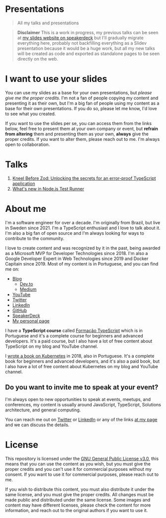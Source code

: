 # Presentations

> All my talks and presentations

> **Disclaimer**
> This is a work in progress, my previous talks can be seen at [my slides website on speakerdeck](https://slides.lsantos.dev) but I'll gradually migrate everything here, probably not backfilling everything as a Slidev presentation because it would be a huge work, but all my new talks will be created as code and exported as standalone pages to be seen directly on the web.

# I want to use your slides

You can use my slides as a base for your own presentations, but *please give me the proper credits*. I'm not a fan of people copying my content and presenting it as their own, but I'm a big fan of people using my content as a base for their own presentations. If you do so, please let me know, I'd love to see what you created.

If you want to use the slides per se, you can access them from the links below, feel free to present them at your own company or event, but **refrain from altering** them and presenting them as your own, **always** give the proper credits. If you want to alter them, please reach out to me. I'm always open to collaboration.

# Talks

1. [Kneel Before Zod: Unlocking the secrets for an error-proof TypeScript application](https://lsantos.dev/talks/kneel-before-zod)
2. [What's new in Node.js Test Runner](https://lsantos.dev/talks/nodejs-test-runner)

# About me

I'm a software engineer for over a decade. I'm originally from Brazil, but live in Sweden since 2021. I'm a TypeScript enthusiast and I love to talk about it. I'm also a big fan of open source and I'm always looking for ways to contribute to the community.

I love to create content and was recognized by it in the past, being awarded as a Microsoft MVP for Developer Technologies since 2018. I'm also a Google Developer Expert in Web Technologies since 2019 and Docker Capitain since 2019. Most of my content is in Portuguese, and you can find me on:

- [Blog](https://blog.lsantos.dev)
  - [Dev.to](https://devto.lsantos.dev)
  - [Medium](https://medium.lsantos.dev)
- [YouTube](https://youtube.lsantos.dev)
- [Twitter](https://twitter.lsantos.dev)
- [LinkedIn](https://linkedin.lsantos.dev)
- [GitHub](https://github.lsantos.dev)
- [SpeakerDeck](https://slides.lsantos.dev)
- [My personal page](https://lsantos.dev)

I have a **TypeScript course** called [Formação TypeScript](https://formacaots.com.br) which is in Portuguese and it's a complete course for beginners and advanced developers. It's a paid course, but I also have a lot of free content about TypeScript on my blog and YouTube channel.

I [wrote a book on Kubernetes](https://tudosobrekubernetes.tech) in 2018, also in Portuguese. It's a complete book for beginners and advanced developers, and it's also a paid book, but I also have a lot of free content about Kubernetes on my blog and YouTube channel.

## Do you want to invite me to speak at your event?

I'm always open to new opportunities to speak at events, meetups, and conferences, my content is usually around JavaScript, TypeScript, Solutions architecture, and general computing.

You can reach me out on [Twitter](https://twitter.lsantos.dev) or [LinkedIn](https://linkedin.lsantos.dev) or any of the links [at my page](https://lsantos.dev) and we can discuss the details.

# License

This repository is licensed under the [GNU General Public License v3.0](./LICENSE), this means that you can use the content as you wish, but you must give the proper credits and you can't use it for commercial purposes without my consent. If you want to use it for commercial purposes, please reach out to me.

If you wish to distribute this content, you must also distribute it under the same license, and you must give the proper credits. All changes must be made public and distributed under the same license. Some images and content may have different licenses, please check the content for more information, and reach out to the original authors if you want to use it.
